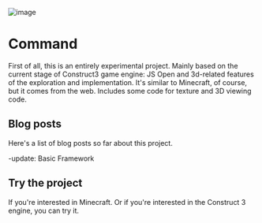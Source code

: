 
![image](https://user-images.githubusercontent.com/32768062/198698980-7934ff2c-f52a-4fd1-9a72-93e7971a5fad.png)


# Command 

First of all,
this is an entirely experimental project. 
Mainly based on the current stage of Construct3 game engine: JS Open and 3d-related features of the exploration and implementation. 
It's similar to Minecraft, of course, but it comes from the web. Includes some code for texture and 3D viewing code.

## Blog posts

Here's a list of blog posts so far about this project.

-update:
Basic Framework


## Try the project
If you're interested in Minecraft. Or if you're interested in the Construct 3 engine, you can try it.




